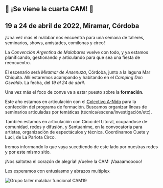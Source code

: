 ## 🎉 ¡Se viene la cuarta CAM! 🎉
## 19 a 24 de abril de 2022, Miramar, Córdoba

¡Una vez más el malabar nos encuentra para una semana de talleres, seminarios, shows, amistades, comilonas y circo!

La _Convención Argentina de Malabares_ vuelve con todo, y ya estamos planificando, gestionando y articulando para que sea una fiesta de reencuentro.

El escenario será _Miramar de Ansenuza_, Córdoba, junto a la laguna Mar Chiquita. Allí estaremos acampando y habitando en el _Camping Don Osvaldo_. La fecha, del _19 al 24 de abril_.

Una vez más el foco de conve va a estar puesto sobre la **formación**.

Este año estamos en articulación con el [Colectivo A-Nido](https://colectivoanido.com) para la confección del programa de formación. Buscamos organizar líneas de seminarios articuladas por temáticas (técnica/escena/investigación/etc).

También estamos en articulación con Circo del Litoral, ocupandose de comunidad, redes y difusión, y Santuanime, en la convocatoria para artistas, organización de espectáculos y técnica. Coordinamos Cuete y Luci, de La Parlota Circo.

Iremos informando lo que vaya sucediendo de este lado por nuestras redes y por este mismo sitio.

¡Nos saltotea el corazón de alegría! ¡Vuelve la CAM! ¡Vaaaamooooo!

Les esperamos con entusiasmo y abrazos multiplex

![Grupo taller malabar funcional CAM19](/img/artículos/funcional.webp)
